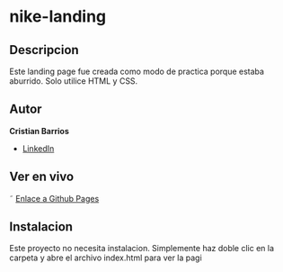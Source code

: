 # nike-landing

## Descripcion 
Este landing page fue creada como modo de practica porque estaba aburrido. Solo utilice HTML y CSS.

## Autor 
**Cristian Barrios**

* [LinkedIn](https://www.linkedin.com/in/cristianbarrios983/)

## Ver en vivo

˜ [Enlace a Github Pages](https://cristianbarrios983.github.io/nike-landing/)

## Instalacion
Este proyecto no necesita instalacion. Simplemente haz doble clic en la carpeta y abre el archivo index.html para ver la pagi
